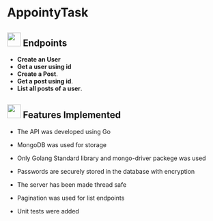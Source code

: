 # AppointyTask


<h2> <img src = "https://media2.giphy.com/media/QssGEmpkyEOhBCb7e1/giphy.gif?cid=ecf05e47a0n3gi1bfqntqmob8g9aid1oyj2wr3ds3mg700bl&rid=giphy.gif" width = 32px> Endpoints   </h2>

* **Create an User**
* **Get a user using id**
* **Create a Post**. 
* **Get a post using id**. 
* **List all posts of a user**.

<h2> <img src = "https://media2.giphy.com/media/QssGEmpkyEOhBCb7e1/giphy.gif?cid=ecf05e47a0n3gi1bfqntqmob8g9aid1oyj2wr3ds3mg700bl&rid=giphy.gif" width = 32px> Features Implemented  </h2>

- The API was developed using Go
- MongoDB was used for storage
- Only Golang Standard library and mongo-driver packege was used

- Passwords are securely stored in the database with encryption
- The server has been made thread safe
- Pagination was used for list endpoints
- Unit tests were added
 
 

